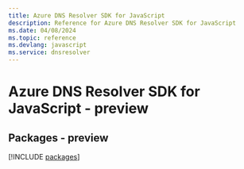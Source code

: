 ```yaml
---
title: Azure DNS Resolver SDK for JavaScript
description: Reference for Azure DNS Resolver SDK for JavaScript
ms.date: 04/08/2024
ms.topic: reference
ms.devlang: javascript
ms.service: dnsresolver
---
```

# Azure DNS Resolver SDK for JavaScript - preview
## Packages - preview
[!INCLUDE [packages](dns-resolver-index.md)]
